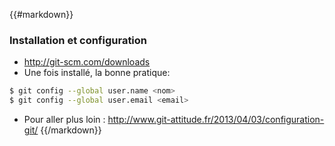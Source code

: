 {{#markdown}}
### Installation et configuration

* http://git-scm.com/downloads
* Une fois installé, la bonne pratique:

```bash
$ git config --global user.name <nom>
$ git config --global user.email <email>
```

* Pour aller plus loin : http://www.git-attitude.fr/2013/04/03/configuration-git/
{{/markdown}}